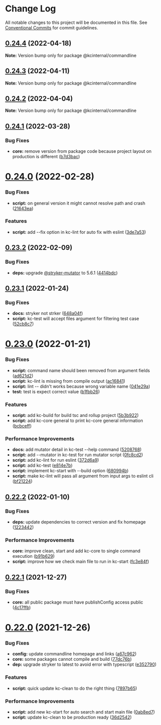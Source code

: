 # Change Log

All notable changes to this project will be documented in this file.
See [Conventional Commits](https://conventionalcommits.org) for commit guidelines.

## [0.24.4](https://github.com/kamontat/kcutils/compare/@kcinternal/commandline@0.24.3...@kcinternal/commandline@0.24.4) (2022-04-18)

**Note:** Version bump only for package @kcinternal/commandline





## [0.24.3](https://github.com/kamontat/kcutils/compare/@kcinternal/commandline@0.24.2...@kcinternal/commandline@0.24.3) (2022-04-11)

**Note:** Version bump only for package @kcinternal/commandline





## [0.24.2](https://github.com/kamontat/kcutils/compare/@kcinternal/commandline@0.24.1...@kcinternal/commandline@0.24.2) (2022-04-04)

**Note:** Version bump only for package @kcinternal/commandline





## [0.24.1](https://github.com/kamontat/kcutils/compare/@kcinternal/commandline@0.24.0...@kcinternal/commandline@0.24.1) (2022-03-28)


### Bug Fixes

* **core:** remove version from package code because project layout on production is different ([b7d3bac](https://github.com/kamontat/kcutils/commit/b7d3bac3b953e05649875943ced6815c2e1dcb9b))





# [0.24.0](https://github.com/kamontat/kcutils/compare/@kcinternal/commandline@0.23.2...@kcinternal/commandline@0.24.0) (2022-02-28)


### Bug Fixes

* **script:** on general version it might cannot resolve path and crash ([21643ea](https://github.com/kamontat/kcutils/commit/21643ea2391f4e52f58c7da033ecc8ef56bb2ad5))


### Features

* **script:** add --fix option in kc-lint for auto fix with eslint ([3de7a53](https://github.com/kamontat/kcutils/commit/3de7a53ce2717c24a27051b9d2ade28176db882b))





## [0.23.2](https://github.com/kamontat/kcutils/compare/@kcinternal/commandline@0.23.1...@kcinternal/commandline@0.23.2) (2022-02-09)


### Bug Fixes

* **deps:** upgrade [@stryker-mutator](https://github.com/stryker-mutator) to 5.6.1 ([4414bdc](https://github.com/kamontat/kcutils/commit/4414bdc71996c26394247a055e690b881d27a784))





## [0.23.1](https://github.com/kamontat/kcutils/compare/@kcinternal/commandline@0.23.0...@kcinternal/commandline@0.23.1) (2022-01-24)


### Bug Fixes

* **docs:** stryker not strker ([648a04f](https://github.com/kamontat/kcutils/commit/648a04f7ebe0867c4c001f2a84d89029f046f364))
* **script:** kc-test will accept files argument for filtering test case ([52cb8c7](https://github.com/kamontat/kcutils/commit/52cb8c7604c3a1030ed7fb160d37d2eaf869dc7e))





# [0.23.0](https://github.com/kamontat/kcutils/compare/@kcinternal/commandline@0.22.2...@kcinternal/commandline@0.23.0) (2022-01-21)


### Bug Fixes

* **script:** command name should been removed from argument fields ([ad621d2](https://github.com/kamontat/kcutils/commit/ad621d2836661c9b79054c17bb2eb21fc1ba8974))
* **script:** kc-lint is missing from compile output ([ac16841](https://github.com/kamontat/kcutils/commit/ac1684104edd459621a824a8d70c23b493cc8196))
* **script:** lint -- didn't works because wrong variable name ([041e29a](https://github.com/kamontat/kcutils/commit/041e29ac2baf704a67712fbcee77273c6628e12c))
* **test:** test is expect correct value ([b1fbb26](https://github.com/kamontat/kcutils/commit/b1fbb26331c837decc03d81668c894f3c4e80b8e))


### Features

* **script:** add kc-build for build tsc and rollup project ([5b3b922](https://github.com/kamontat/kcutils/commit/5b3b922d3306c0d7492c3b984685999f30eba916))
* **script:** add kc-core general to print kc-core general information ([bcbceff](https://github.com/kamontat/kcutils/commit/bcbceffc938019b8a09d1beef74fbc3c6e623dc9))


### Performance Improvements

* **docs:** add mutator detail in kc-test --help command ([5208768](https://github.com/kamontat/kcutils/commit/5208768bd19fe05041f72b81926ebb48c9083d75))
* **script:** add --mutator in kc-test for run mutator script ([0fc8cd2](https://github.com/kamontat/kcutils/commit/0fc8cd2b7db15707b676fd28539d5ab162ee1b2d))
* **script:** add kc-lint for run eslint ([372d6a9](https://github.com/kamontat/kcutils/commit/372d6a9a09a9b4b958a3d9e5dfdf42a0002a6787))
* **script:** add kc-test ([e814e7b](https://github.com/kamontat/kcutils/commit/e814e7b0f49c5c6605d899295c9003a6191c9664))
* **script:** implement kc-start with --build option ([680994b](https://github.com/kamontat/kcutils/commit/680994bd7f83149633b1d8350f776248a5062f16))
* **script:** make kc-lint will pass all argument from input args to eslint cli ([bf21224](https://github.com/kamontat/kcutils/commit/bf21224d88e9ca6eafd64b140bca010426f871d2))





## [0.22.2](https://github.com/kamontat/kcutils/compare/@kcinternal/commandline@0.22.1...@kcinternal/commandline@0.22.2) (2022-01-10)


### Bug Fixes

* **deps:** update dependencies to correct version and fix homepage ([1223442](https://github.com/kamontat/kcutils/commit/12234420914aeff450c7da31e37ff7b9a0849fea))


### Performance Improvements

* **core:** improve clean, start and add kc-core to single command execution ([b91b629](https://github.com/kamontat/kcutils/commit/b91b62931282afb99febf25849b77925bfaee83f))
* **script:** improve how we check main file to run in kc-start ([fc3e84f](https://github.com/kamontat/kcutils/commit/fc3e84f5258505b3d55897a16972706b09fad4af))





## [0.22.1](https://github.com/kamontat/kcutils/compare/@kcinternal/commandline@0.22.0...@kcinternal/commandline@0.22.1) (2021-12-27)


### Bug Fixes

* **core:** all public package must have publishConfig access public ([4c17ffb](https://github.com/kamontat/kcutils/commit/4c17ffb799bb44a87997101a15825366d9f55495))





# [0.22.0](https://github.com/kamontat/kcutils/compare/@kcinternal/commandline@0.20.1...@kcinternal/commandline@0.22.0) (2021-12-26)


### Bug Fixes

* **config:** update commandline homepage and links ([a67c962](https://github.com/kamontat/kcutils/commit/a67c962ec3554708c3b0366da39ac5acae834f8f))
* **core:** some packages cannot compile and build ([77dc76b](https://github.com/kamontat/kcutils/commit/77dc76b0e9cf825e6526ea347af555c21c8d59e5))
* **dep:** upgrade stryker to latest to avoid error with typescript ([e352790](https://github.com/kamontat/kcutils/commit/e352790cccfdeeab8922ef9a9f899b91c6c657d7))


### Features

* **script:** quick update kc-clean to do the right thing ([7897b65](https://github.com/kamontat/kcutils/commit/7897b651761def305949f4abbfdf2d0806997097))


### Performance Improvements

* **script:** add new kc-start for auto search and start main file ([0ab8ed7](https://github.com/kamontat/kcutils/commit/0ab8ed7613091ce06877f6479497ef54a5f7400f))
* **script:** update kc-clean to be production ready ([36d2542](https://github.com/kamontat/kcutils/commit/36d254208dece6db62e43f373d36c630fbf96fd7))
